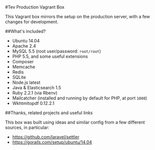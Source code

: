 #Tev Production Vagrant Box

This Vagrant box mirrors the setup on the production server, with a few changes
for development.

##What's included?

* Ubuntu 14.04
* Apache 2.4
* MySQL 5.5 (root user/password: `root/root`)
* PHP 5.5, and some useful extensions
* Composer
* Memcache
* Redis
* SQLite
* Node.js latest
* Java & Elasticsearch 1.5
* Ruby 2.2.1 (via Rbenv)
* Mailcatcher (installed and running by default for PHP, at port `1080`)
* Wkhtmltopdf 0.12.2.1

##Thanks, related projects and useful links

This box was built using ideas and similar config from a few different sources,
in particular:

* https://github.com/laravel/settler
* https://gorails.com/setup/ubuntu/14.04
